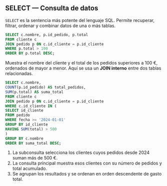 ## SELECT — Consulta de datos

`SELECT` es la sentencia más potente del lenguaje SQL.
Permite recuperar, filtrar, ordenar y combinar datos de una o más tablas.

```sql
SELECT c.nombre, p.id_pedido, p.total
FROM cliente c
JOIN pedido p ON c.id_cliente = p.id_cliente
WHERE p.total > 100
ORDER BY p.total DESC;
```

Muestra el nombre del cliente y el total de los pedidos superiores a 100 €, ordenados de mayor a menor.
Aquí se usa un **JOIN interno** entre dos tablas relacionadas.

```sql
SELECT c.nombre,
COUNT(p.id_pedido) AS total_pedidos,
SUM(p.total) AS suma_total
FROM cliente c
JOIN pedido p ON c.id_cliente = p.id_cliente
WHERE c.id_cliente IN (
SELECT id_cliente
FROM pedido
WHERE fecha >= '2024-01-01'
GROUP BY id_cliente
HAVING SUM(total) > 500
)
GROUP BY c.nombre
ORDER BY suma_total DESC;
```

1. La subconsulta selecciona los clientes cuyos pedidos desde 2024 suman más de 500 €.
2. La consulta principal muestra esos clientes con su número de pedidos y total acumulado.
3. Se agrupan los resultados y se ordenan en orden descendente de gasto total.
   

